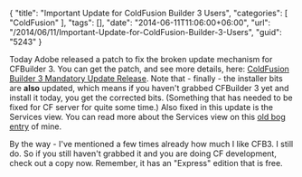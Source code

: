 {
	"title": "Important Update for ColdFusion Builder 3 Users",
	"categories": [
		"ColdFusion"
	],
	"tags": [],
	"date": "2014-06-11T11:06:00+06:00",
	"url": "/2014/06/11/Important-Update-for-ColdFusion-Builder-3-Users",
	"guid": "5243"
}

<p>
Today Adobe released a patch to fix the broken update mechanism for CFBuilder 3. You can get the patch, and see more details, here: <a href="http://blogs.coldfusion.com/post.cfm/coldfusion-builder-3-mandatory-update-release">ColdFusion Builder 3 Mandatory Update Release</a>. Note that - finally - the installer bits are <strong>also</strong> updated, which means if you haven't grabbed CFBuilder 3 yet and install it today, you get the corrected bits. (Something that has needed to be fixed for CF server for quite some time.) Also fixed in this update is the Services view. You can read more about the Services view on this <a href="http://www.raymondcamden.com/index.cfm/2010/2/26/Exploring-ColdFusion-Builders-Services-Browser">old bog entry</a> of mine.
</p>

<p>
By the way - I've mentioned a few times already how much I like CFB3. I still do. So if you still haven't grabbed it and you are doing CF development, check out a copy now. Remember, it has an "Express" edition that is free.
</p>
